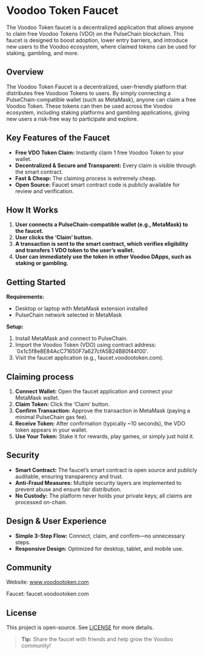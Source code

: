 # Voodoo Token Faucet

The Voodoo Token faucet is a decentralized application that allows anyone to claim free Voodoo Tokens (VDO) on the PulseChain blockchain. This faucet is designed to boost adoption, lower entry barriers, and introduce new users to the Voodoo ecosystem, where claimed tokens can be used for staking, gambling, and more.

## Overview

The Voodoo Token Faucet is a decentralized, user-friendly platform that distributes free Voodooo Tokens to users. By simply connecting a PulseChain-compatible wallet (such as MetaMask), anyone can claim a free Voodoo Token. These tokens can then be used across the Voodoo ecosystem, including staking platforms and gambling applications, giving new users a risk-free way to participate and explore.

## Key Features of the Faucet

- **Free VDO Token Claim:** Instantly claim 1 free Voodoo Token to your wallet.
- **Decentralized & Secure and Transparent:** Every claim is visible through the smart contract.
- **Fast & Cheap:** The claiming process is extremely cheap.
- **Open Source:** Faucet smart contract code is publicly available for review and verification.

## How It Works

1. **User connects a PulseChain-compatible wallet (e.g., MetaMask) to the faucet.**
2. **User clicks the ‘Claim’ button.**
3. **A transaction is sent to the smart contract, which verifies eligibility and transfers 1 VDO token to the user’s wallet.**
4. **User can immediately use the token in other Voodoo DApps, such as staking or gambling.**

## Getting Started

**Requirements:**
- Desktop or laptop with MetaMask extension installed
- PulseChain network selected in MetaMask

**Setup:**
1. Install MetaMask and connect to PulseChain.
2. Import the Voodoo Token (VDO) using contract address:  
   `0x1c5f8e8E84AcC71650F7a627cfA5B24B80f44f00'.
3. Visit the faucet application (e.g., faucet.voodootoken.com).

## Claiming process

1. **Connect Wallet:** Open the faucet application and connect your MetaMask wallet.
2. **Claim Token:** Click the ‘Claim’ button.
3. **Confirm Transaction:** Approve the transaction in MetaMask (paying a minimal PulseChain gas fee).
4. **Receive Token:** After confirmation (typically ~10 seconds), the VDO token appears in your wallet.
5. **Use Your Token:** Stake it for rewards, play games, or simply just hold it.

## Security

- **Smart Contract:** The faucet’s smart contract is open source and publicly auditable, ensuring transparency and trust.
- **Anti-Fraud Measures:** Multiple security layers are implemented to prevent abuse and ensure fair distribution.
- **No Custody:** The platform never holds your private keys; all claims are processed on-chain.

## Design & User Experience

- **Simple 3-Step Flow:** Connect, claim, and confirm—no unnecessary steps.
- **Responsive Design:** Optimized for desktop, tablet, and mobile use.


## Community
Website: www.voodootoken.com

Faucet: faucet.voodootoken.com

## License

This project is open-source. See [LICENSE](LICENSE) for more details.

> **Tip:** Share the faucet with friends and help grow the Voodoo community!
